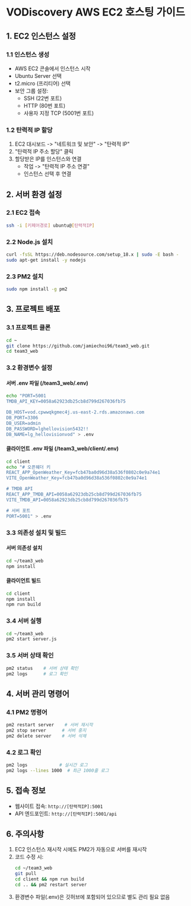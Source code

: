 # VODiscovery AWS EC2 호스팅 가이드

## 1. EC2 인스턴스 설정

### 1.1 인스턴스 생성
- AWS EC2 콘솔에서 인스턴스 시작
- Ubuntu Server 선택
- t2.micro (프리티어) 선택
- 보안 그룹 설정:
  - SSH (22번 포트)
  - HTTP (80번 포트)
  - 사용자 지정 TCP (5001번 포트)

### 1.2 탄력적 IP 할당
1. EC2 대시보드 -> "네트워크 및 보안" -> "탄력적 IP"
2. "탄력적 IP 주소 할당" 클릭
3. 할당받은 IP를 인스턴스와 연결
   - 작업 -> "탄력적 IP 주소 연결"
   - 인스턴스 선택 후 연결

## 2. 서버 환경 설정

### 2.1 EC2 접속
```bash
ssh -i [키페어경로] ubuntu@[탄력적IP]
```

### 2.2 Node.js 설치
```bash
curl -fsSL https://deb.nodesource.com/setup_18.x | sudo -E bash -
sudo apt-get install -y nodejs
```

### 2.3 PM2 설치
```bash
sudo npm install -g pm2
```

## 3. 프로젝트 배포

### 3.1 프로젝트 클론
```bash
cd ~
git clone https://github.com/jamiechoi96/team3_web.git
cd team3_web
```

### 3.2 환경변수 설정

#### 서버 .env 파일 (/team3_web/.env)
```bash
echo "PORT=5001
TMDB_API_KEY=0058a62923db25cb8d799d267036fb75

DB_HOST=vod.cpwwqkgmec4j.us-east-2.rds.amazonaws.com
DB_PORT=3306
DB_USER=admin
DB_PASSWORD=lghellovision5432!!
DB_NAME=lg_hellovisionvod" > .env
```

#### 클라이언트 .env 파일 (/team3_web/client/.env)
```bash
cd client
echo "# 오픈웨더 키
REACT_APP_OpenWeather_Key=fcb47ba0d96d38a536f0802c0e9a74e1
VITE_OpenWeather_Key=fcb47ba0d96d38a536f0802c0e9a74e1

# TMDB API
REACT_APP_TMDB_API=0058a62923db25cb8d799d267036fb75
VITE_TMDB_API=0058a62923db25cb8d799d267036fb75

# 서버 포트
PORT=5001" > .env
```

### 3.3 의존성 설치 및 빌드

#### 서버 의존성 설치
```bash
cd ~/team3_web
npm install
```

#### 클라이언트 빌드
```bash
cd client
npm install
npm run build
```

### 3.4 서버 실행
```bash
cd ~/team3_web
pm2 start server.js
```

### 3.5 서버 상태 확인
```bash
pm2 status    # 서버 상태 확인
pm2 logs      # 로그 확인
```

## 4. 서버 관리 명령어

### 4.1 PM2 명령어
```bash
pm2 restart server    # 서버 재시작
pm2 stop server      # 서버 중지
pm2 delete server    # 서버 삭제
```

### 4.2 로그 확인
```bash
pm2 logs            # 실시간 로그
pm2 logs --lines 1000  # 최근 1000줄 로그
```

## 5. 접속 정보
- 웹사이트 접속: `http://[탄력적IP]:5001`
- API 엔드포인트: `http://[탄력적IP]:5001/api`

## 6. 주의사항
1. EC2 인스턴스 재시작 시에도 PM2가 자동으로 서버를 재시작
2. 코드 수정 시:
   ```bash
   cd ~/team3_web
   git pull
   cd client && npm run build
   cd .. && pm2 restart server
   ```
3. 환경변수 파일(.env)은 깃허브에 포함되어 있으므로 별도 관리 필요 없음
